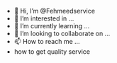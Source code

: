 - 👋 Hi, I’m @Fehmeedservice
- 👀 I’m interested in ...
- 🌱 I’m currently learning ...
- 💞️ I’m looking to collaborate on ...
- 📫 How to reach me ...
- how to get quality service
<!---
Fehmeedservice/Fehmeedservice is a ✨ special ✨ repository because its `README.md` (this file) appears on your GitHub profile.
You can click the Preview link to take a look at your changes.
--->
